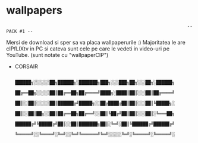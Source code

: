 # wallpapers
                                                                        -- PACK #1 --

Mersi de download si sper sa va placa wallpaperurile :)
Majoritatea le are cIPfLIXtv in PC si cateva sunt cele pe care le vedeti in video-uri pe YouTube. (sunt notate cu "wallpaperCIP")



- CORSAIR




                                                    ██████╗░░░░░░██╗██████╗░███████╗███╗░░░███╗██╗░░░██╗░██████╗
                                                    ██╔══██╗░░░░░██║██╔══██╗██╔════╝████╗░████║██║░░░██║██╔════╝
                                                    ██║░░██║░░░░░██║██████╔╝█████╗░░██╔████╔██║██║░░░██║╚█████╗░
                                                    ██║░░██║██╗░░██║██╔══██╗██╔══╝░░██║╚██╔╝██║██║░░░██║░╚═══██╗
                                                    ██████╔╝╚█████╔╝██║░░██║███████╗██║░╚═╝░██║╚██████╔╝██████╔╝
                                                    ╚═════╝░░╚════╝░╚═╝░░╚═╝╚══════╝╚═╝░░░░░╚═╝░╚═════╝░╚═════╝░

